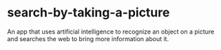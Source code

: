 # search-by-taking-a-picture
An app that uses artificial intelligence to recognize an object on a picture and searches the web to bring more information about it.
